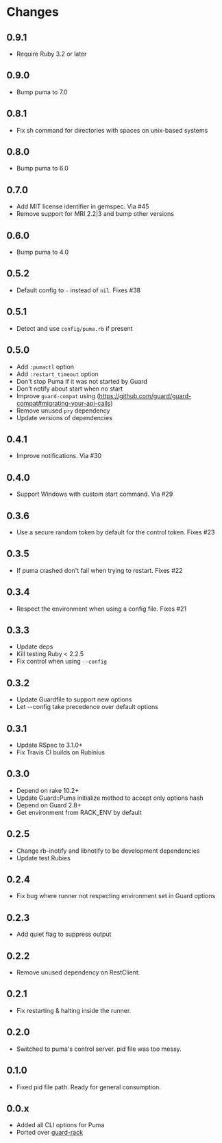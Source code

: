 # Changes

## 0.9.1

- Require Ruby 3.2 or later

## 0.9.0

- Bump puma to 7.0

## 0.8.1

- Fix sh command for directories with spaces on unix-based systems

## 0.8.0

- Bump puma to 6.0

## 0.7.0

- Add MIT license identifier in gemspec. Via #45
- Remove support for MRI 2.2|3 and bump other versions

## 0.6.0

- Bump puma to 4.0

## 0.5.2

- Default config to `-` instead of `nil`. Fixes #38

## 0.5.1

- Detect and use `config/puma.rb` if present

## 0.5.0

- Add `:pumactl` option
- Add `:restart_timeout` option
- Don't stop Puma if it was not started by Guard
- Don't notify about start when no start
- Improve `guard-compat` using
  (https://github.com/guard/guard-compat#migrating-your-api-calls)
- Remove unused `pry` dependency
- Update versions of dependencies

## 0.4.1

- Improve notifications. Via #30

## 0.4.0

- Support Windows with custom start command. Via #29

## 0.3.6

- Use a secure random token by default for the control token. Fixes #23

## 0.3.5

- If puma crashed don't fail when trying to restart. Fixes #22

## 0.3.4

- Respect the environment when using a config file. Fixes #21

## 0.3.3

- Update deps
- Kill testing Ruby < 2.2.5
- Fix control when using `--config`

## 0.3.2

- Update Guardfile to support new options
- Let --config take precedence over default options

## 0.3.1

- Update RSpec to 3.1.0+
- Fix Travis CI builds on Rubinius

## 0.3.0

- Depend on rake 10.2+
- Update Guard::Puma initialize method to accept only options hash
- Depend on Guard 2.8+
- Get environment from RACK_ENV by default

## 0.2.5

- Change rb-inotify and libnotify to be development dependencies
- Update test Rubies

## 0.2.4

- Fix bug where runner not respecting environment set in Guard options

## 0.2.3

- Add quiet flag to suppress output

## 0.2.2

- Remove unused dependency on RestClient.

## 0.2.1

- Fix restarting & halting inside the runner.

## 0.2.0

- Switched to puma's control server. pid file was too messy.

## 0.1.0

- Fixed pid file path. Ready for general consumption.

## 0.0.x

- Added all CLI options for Puma
- Ported over [guard-rack](https://github.com/dblock/guard-rack)
